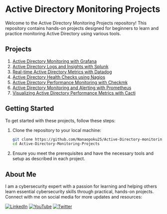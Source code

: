 
# Active Directory Monitoring Projects

Welcome to the Active Directory Monitoring Projects repository! This repository contains hands-on projects designed for beginners to learn and practice monitoring Active Directory using various tools.

## Projects

1. [Active Directory Monitoring with Grafana](https://github.com/Nanaopoku25/Active-Directory-monitoring-Projects/blob/main/Grafana/Active%20Directory%20Monitoring%20with%20Grafana.md)
2. [Active Directory Logs and Insights with Splunk](https://github.com/Nanaopoku25/Active-Directory-monitoring-Projects/blob/main/Active%20Directory%20Monitoring/Active-Directory-Monitoring-Splunk.md)
3. [Real-time Active Directory Metrics with Datadog](https://github.com/Nanaopoku25/Active-Directory-monitoring-Projects/blob/main/Real-time%20Active%20Directory%20Metrics%20with%20Datadog.md)
4. [Active Directory Health Checks using Nagios](https://github.com/Nanaopoku25/Active-Directory-monitoring-Projects/blob/main/active/Active%20Directory%20Health%20Checks%20using%20Nagios.md)
5. [Active Directory Performance Monitoring with Checkmk](https://github.com/Nanaopoku25/Active-Directory-monitoring-Projects/blob/main/Checkmk/Active%20Directory%20Monitoring%20with%20Checkmk.md)
6. [Active Directory Monitoring and Alerting with Prometheus](https://github.com/Nanaopoku25/Active-Directory-monitoring-Projects/blob/main/Monitoring/Active%20Directory%20Monitoring%20and%20Alerting%20with%20Prometheus.md)
7. [Visualizing Active Directory Performance Metrics with Cacti](https://github.com/Nanaopoku25/Active-Directory-monitoring-Projects/blob/main/Visualizing%20Active%20Directory%20Perfomance%20metrics%20with%20cacti/Visualizing%20Active%20Directory%20Performance%20Metrics%20with%20Cacti.md)

## Getting Started

To get started with these projects, follow these steps:

1. Clone the repository to your local machine:
    ```bash
    git clone https://github.com/Nanaopoku25/Active-Directory-monitoring-Projects
    cd Active-Directory-Monitoring-Projects
    ```

2. Ensure you meet the prerequisites and have the necessary tools and setup as described in each project.

## About Me

I am a cybersecurity expert with a passion for learning and helping others learn essential cybersecurity skills through practical, hands-on projects. Connect with me on social media for more updates and resources:

[![LinkedIn](https://img.icons8.com/fluent/48/000000/linkedin.png)](https://www.linkedin.com/in/nana-opoku-a1523a94/)
[![YouTube](https://img.icons8.com/fluent/48/000000/youtube-play.png)]()
[![Twitter](https://img.icons8.com/fluent/48/000000/twitter.png)]()


